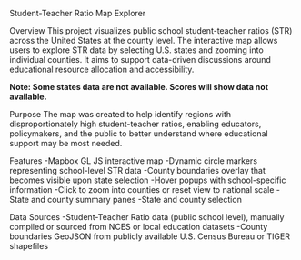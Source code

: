 Student-Teacher Ratio Map Explorer

Overview
This project visualizes public school student-teacher ratios (STR) across the United States at the county level. 
The interactive map allows users to explore STR data by selecting U.S. states and zooming into individual counties. 
It aims to support data-driven discussions around educational resource allocation and accessibility.

**Note: Some states data are not available. Scores will show data not available.**

Purpose
The map was created to help identify regions with disproportionately high student-teacher ratios, enabling educators, policymakers, and the public to better understand where educational support may be most needed.

Features
-Mapbox GL JS interactive map
-Dynamic circle markers representing school-level STR data
-County boundaries overlay that becomes visible upon state selection
-Hover popups with school-specific information
-Click to zoom into counties or reset view to national scale
-State and county summary panes
-State and county selection

Data Sources
-Student-Teacher Ratio data (public school level), manually compiled or sourced from NCES or local education datasets
-County boundaries GeoJSON from publicly available U.S. Census Bureau or TIGER shapefiles
